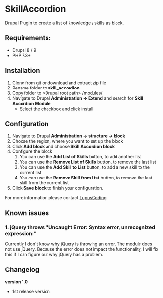 # SkillAccordion

Drupal Plugin to create a list of knowledge / skills as block.

## Requirements:
* Drupal 8 / 9
* PHP 7.3+

## Installation

1. Clone from git or download and extract zip file
2. Rename folder to <b>skill_accordion</b>
3. Copy folder to &lt;Drupal root path&gt; /modules/
4. Navigate to Drupal **Administration -> Extend** and search for **Skill Accordion Module**
   * Select the checkbox and click install

## Configuration

1. Navigate to Drupal **Administration -> structure -> block**
2. Choose the region, where you want to set up the block
3. Click **Add block** and choose **Skill Accordion block**
4. Configure the block
   1. You can use the **Add List of Skills** button, to add another list
   2. You can use the **Remove List of Skills** button, to remove the last list
   3. You can use the **Add Skill to List** button, to add a new skill to the current list
   4. You can use the **Remove Skill from List** button, to remove the last skill from the current list
5. Click **Save block** to finish your configuration.

For more information please contact [LupusCoding](mailto:dittrich.ralph@lupuscoding.de)

## Known issues
### 1. jQuery throws "Uncaught Error: Syntax error, unrecognized expression:"
Currently I don't know why jQuery is throwing an error. The module does not use
jQuery. Because the error does not impact the functionality, I will fix this if
I can figure out why jQuery has a problem.

## Changelog
**version 1.0**
* 1st release version

